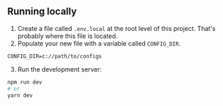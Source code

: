 ## Running locally

1. Create a file called `.env.local` at the root level of this project. That's probably where this file is located.
2. Populate your new file with a variable called `CONFIG_DIR`.
```
CONFIG_DIR=c://path/to/configs
```
3. Run the development server:
```bash
npm run dev
# or
yarn dev
```
